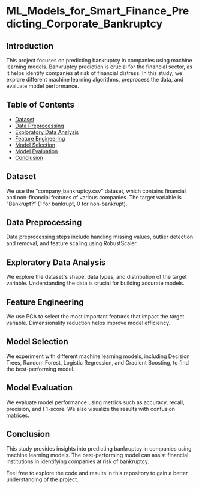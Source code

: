 # ML_Models_for_Smart_Finance_Predicting_Corporate_Bankruptcy

## Introduction
This project focuses on predicting bankruptcy in companies using machine learning models. Bankruptcy prediction is crucial for the financial sector, as it helps identify companies at risk of financial distress. In this study, we explore different machine learning algorithms, preprocess the data, and evaluate model performance.

## Table of Contents
- [Dataset](#dataset)
- [Data Preprocessing](#data-preprocessing)
- [Exploratory Data Analysis](#exploratory-data-analysis)
- [Feature Engineering](#feature-engineering)
- [Model Selection](#model-selection)
- [Model Evaluation](#model-evaluation)
- [Conclusion](#conclusion)

## Dataset
We use the "company_bankruptcy.csv" dataset, which contains financial and non-financial features of various companies. The target variable is "Bankrupt?" (1 for bankrupt, 0 for non-bankrupt).

## Data Preprocessing
Data preprocessing steps include handling missing values, outlier detection and removal, and feature scaling using RobustScaler.

## Exploratory Data Analysis
We explore the dataset's shape, data types, and distribution of the target variable. Understanding the data is crucial for building accurate models.

## Feature Engineering
We use PCA to select the most important features that impact the target variable. Dimensionality reduction helps improve model efficiency.

## Model Selection
We experiment with different machine learning models, including Decision Trees, Random Forest, Logistic Regression, and Gradient Boosting, to find the best-performing model.

## Model Evaluation
We evaluate model performance using metrics such as accuracy, recall, precision, and F1-score. We also visualize the results with confusion matrices.

## Conclusion
This study provides insights into predicting bankruptcy in companies using machine learning models. The best-performing model can assist financial institutions in identifying companies at risk of bankruptcy.

Feel free to explore the code and results in this repository to gain a better understanding of the project.

